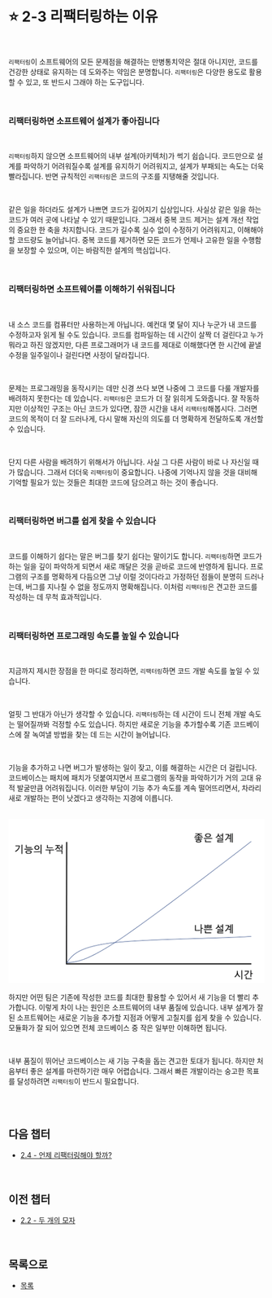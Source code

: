 # :star: 2-3 리팩터링하는 이유

<br>

`리팩터링`이 소프트웨어의 모든 문제점을 해결하는 만병통치약은 절대 아니지만, 코드를 건강한 상태로 유지하는 데 도와주는 약임은 분명합니다. `리팩터링`은 다양한 용도로 활용할 수 있고, 또 반드시 그래야 하는 도구입니다.

<br>

### 리팩터링하면 소프트웨어 설계가 좋아집니다

<br>

`리팩터링`하지 않으면 소프트웨어의 내부 설계(아키텍처)가 썩기 쉽습니다. 코드만으로 설계를 파악하기 어려워질수록 설계를 유지하기 어려워지고, 설계가 부패되는 속도는 더욱 빨라집니다. 반면 규칙적인 `리팩터링`은 코드의 구조를 지탱해줄 것입니다.

<br>

같은 일을 하더라도 설계가 나쁘면 코드가 길어지기 십상입니다. 사실상 같은 일을 하는 코드가 여러 곳에 나타날 수 있기 때문입니다. 그래서 중복 코드 제거는 설계 개선 작업의 중요한 한 축을 차지합니다. 코드가 길수록 실수 없이 수정하기 어려워지고, 이해해야 할 코드량도 늘어납니다. 중복 코드를 제거하면 모든 코드가 언제나 고유한 일을 수행함을 보장할 수 있으며, 이는 바람직한 설계의 핵심입니다.

<br>

### 리팩터링하면 소프트웨어를 이해하기 쉬워집니다

<br>

내 소스 코드를 컴퓨터만 사용하는게 아닙니다. 예컨대 몇 달이 지나 누군가 내 코드를 수정하고자 읽게 될 수도 있습니다. 코드를 컴파일하는 데 시간이 살짝 더 걸린다고 누가 뭐라고 하진 않겠지만, 다른 프로그래머가 내 코드를 제대로 이해했다면 한 시간에 끝낼 수정을 일주일이나 걸린다면 사정이 달라집니다.

<br>

문제는 프로그래밍을 동작시키는 데만 신경 쓰다 보면 나중에 그 코드를 다룰 개발자를 배려하지 못한다는 데 있습니다. `리팩터링`은 코드가 더 잘 읽히게 도와줍니다. 잘 작동하지만 이상적인 구조는 아닌 코드가 있다면, 잠깐 시간을 내서 `리팩터링`해봅시다. 그러면 코드의 목적이 더 잘 드러나게, 다시 말해 자신의 의도를 더 명확하게 전달하도록 개선할 수 있습니다.

<br>

단지 다른 사람을 배려하기 위해서가 아닙니다. 사실 그 다른 사람이 바로 나 자신일 때가 많습니다. 그래서 더더욱 `리팩터링`이 중요합니다. 나중에 기억나지 않을 것을 대비해 기억할 필요가 있는 것들은 최대한 코드에 담으려고 하는 것이 좋습니다.

<br>

### 리팩터링하면 버그를 쉽게 찾을 수 있습니다

<br>

코드를 이해하기 쉽다는 말은 버그를 찾기 쉽다는 말이기도 합니다. `리팩터링`하면 코드가 하는 일을 깊이 파악하게 되면서 새로 깨달은 것을 곧바로 코드에 반영하게 됩니다. 프로그램의 구조를 명확하게 다듬으면 그냥 이럴 것이다라고 가정하던 점들이 분명히 드러나는데, 버그를 지나칠 수 없을 정도까지 명확해집니다. 이처럼 `리팩터링`은 견고한 코드를 작성하는 데 무척 효과적입니다.

<br>

### 리팩터링하면 프로그래밍 속도를 높일 수 있습니다

<br>

지금까지 제시한 장점을 한 마디로 정리하면, `리팩터링`하면 코드 개발 속도를 높일 수 있습니다.

<br>

얼핏 그 반대가 아닌가 생각할 수 있습니다. `리팩터링`하는 데 시간이 드니 전체 개발 속도는 떨어질까봐 걱정할 수도 있습니다. 하지만 새로운 기능을 추가할수록 기존 코드베이스에 잘 녹여낼 방법을 찾는 데 드는 시간이 늘어납니다.

<br>

기능을 추가하고 나면 버그가 발생하는 일이 잦고, 이를 해결하는 시간은 더 걸립니다. 코드베이스는 패치에 패치가 덧붙여지면서 프로그램의 동작을 파악하기가 거의 고대 유적 발굴만큼 어려워집니다. 이러한 부담이 기능 추가 속도를 계속 떨어뜨리면서, 차라리 새로 개발하는 편이 낫겠다고 생각하는 지경에 이릅니다.

<br>

<img src="../../Images/02_03_graph.png" width="600px">

<br>

하지만 어떤 팀은 기존에 작성한 코드를 최대한 활용할 수 있어서 새 기능을 더 빨리 추가합니다. 이렇게 차이 나는 원인은 소프트웨어의 내부 품질에 있습니다. 내부 설계가 잘 된 소프트웨어는 새로운 기능을 추가할 지점과 어떻게 고칠지를 쉽게 찾을 수 있습니다. 모듈화가 잘 되어 있으면 전체 코드베이스 중 작은 일부만 이해하면 됩니다.

<br>

내부 품질이 뛰어난 코드베이스는 새 기능 구축을 돕는 견고한 토대가 됩니다. 하지만 처음부터 좋은 설계를 마련하기란 매우 어렵습니다. 그래서 빠른 개발이라는 숭고한 목표를 달성하려면 `리팩터링`이 반드시 필요합니다.

<br>

<br>

## 다음 챕터

- [2.4 - 언제 리팩터링해야 할까?](https://github.com/Esoolgnah/Summary_of_Refactoring_2nd_Edition/blob/main/Notes/02_리팩터링_원칙/02_04_언제_리팩터링해야_할까.md)

<br>

## 이전 챕터

- [2.2 - 두 개의 모자](https://github.com/Esoolgnah/Summary_of_Refactoring_2nd_Edition/blob/main/Notes/02_리팩터링_원칙/02_02_두_개의_모자.md)

<br>

## 목록으로

- [목록](https://github.com/Esoolgnah/Summary_of_Refactoring_2nd_Edition/blob/main/Notes/02_리팩터링_원칙/02_00_리팩터링_원칙.md)
